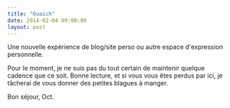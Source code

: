 ```yaml
---
title: "Ouaich"
date: 2014-02-04 09:00:00
layout: post
---
```


Une nouvelle expérience de blog/site perso ou autre espace d'expression personnelle.

Pour le moment, je ne suis pas du tout certain de maintenir quelque cadence que ce soit. Bonne lecture, et si vous vous êtes perdus par ici, je tâcherai de vous donner des petites blagues à manger.


Bon séjour,
Oct.
